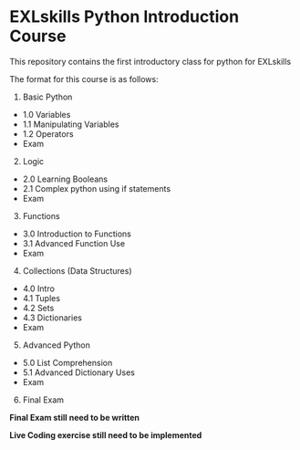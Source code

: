 # EXLskills Python Introduction Course

This repository contains the first introductory class for python for EXLskills

The format for this course is as follows:
1. Basic Python
  - 1.0 Variables
  - 1.1 Manipulating Variables
  - 1.2 Operators
  - Exam
2. Logic
  - 2.0 Learning Booleans
  - 2.1 Complex python using if statements
  - Exam
3. Functions
  - 3.0 Introduction to Functions
  - 3.1 Advanced Function Use
  - Exam
4. Collections (Data Structures)
  - 4.0 Intro
  - 4.1 Tuples
  - 4.2 Sets
  - 4.3 Dictionaries
  - Exam
5. Advanced Python
  - 5.0 List Comprehension
  - 5.1 Advanced Dictionary Uses
  - Exam

6. Final Exam


**Final Exam still need to be written**

**Live Coding exercise still need to be implemented**

